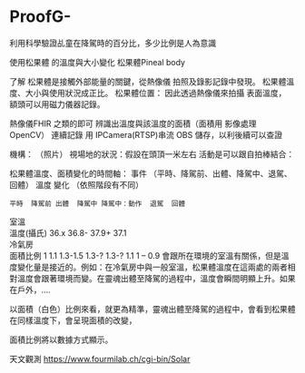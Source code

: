 # ProofG-
利用科學驗證乩童在降駕時的百分比，多少比例是人為意識

使用松果體 的溫度與大小變化
松果體Pineal body

了解 松果體是接觸外部能量的關鍵，從熱像儀 拍照及錄影記錄中發現。 松果體溫度、大小與使用狀況成正比。
松果體位置： 因此透過熱像儀來拍攝 表面溫度， 額頭可以用磁力儀器記錄。

熱像儀FHIR 之類的即可 辨識出溫度與該溫度的面積（面積用 影像處理OpenCV）
連續記錄 用 IPCamera(RTSP)串流 OBS 儲存，以利後續可以查證

機構： （照片）
視場地的狀況：假設在頭頂一米左右
活動是可以跟自拍棒結合：

松果體溫度、面積變化的時間軸：
事件 （平時、降駕前、出體、降駕中、退駕、回體）
溫度 變化 （依照階段有不同）

							
	平時	降駕前	出體	降駕中	降駕中：動作	退駕	回體
室溫							
溫度(攝氏)	36.x	36.8-	37.9+			37.1	
冷氣房							
面積比例	1	1.1	1.3-1.5	1.3-?	1.3-?	1.1	1 – 0.9
會跟所在環境的室溫有關係，但是溫度變化量是接近的。例如：在冷氣房中與一般室溫，松果體溫度在這兩處的兩者相對溫度會跟著環境而變。在靈魂出體至降駕的過程中，溫度會瞬間明顯上升。如果在戶外，….

以面積（白色）比例來看，就更為精準，靈魂出體至降駕的過程中，會看到松果體在同樣溫度下，會呈現面積的改變，

面積比例將以數據方式顯示。

天文觀測
https://www.fourmilab.ch/cgi-bin/Solar
